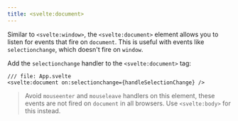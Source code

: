 ```yaml
---
title: <svelte:document>
---
```


Similar to `<svelte:window>`, the `<svelte:document>` element allows you to listen for events that fire on `document`. This is useful with events like `selectionchange`, which doesn't fire on `window`.

Add the `selectionchange` handler to the `<svelte:document>` tag:

```svelte
/// file: App.svelte
<svelte:document on:selectionchange={handleSelectionChange} />
```

> Avoid `mouseenter` and `mouseleave` handlers on this element, these events are not fired on `document` in all browsers. Use `<svelte:body>` for this instead. 
